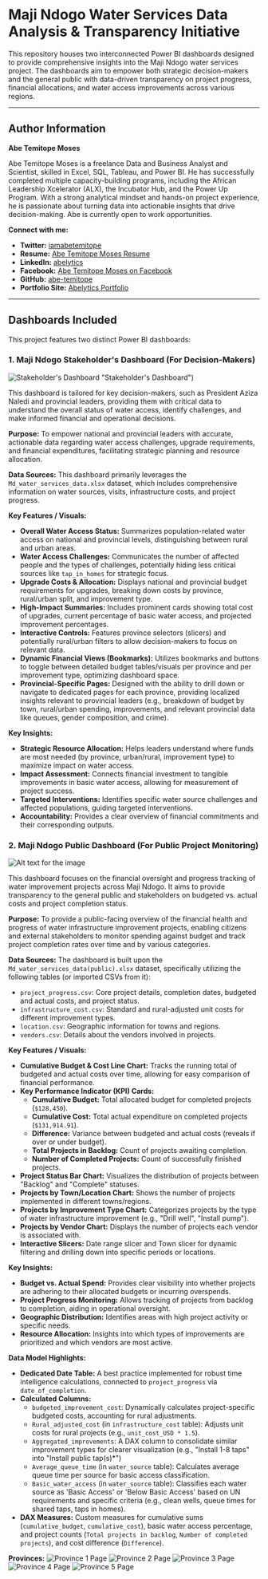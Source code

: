 # Maji Ndogo Water Services Data Analysis & Transparency Initiative

This repository houses two interconnected Power BI dashboards designed to provide comprehensive insights into the Maji Ndogo water services project. The dashboards aim to empower both strategic decision-makers and the general public with data-driven transparency on project progress, financial allocations, and water access improvements across various regions.

---

## Author Information

**Abe Temitope Moses**

Abe Temitope Moses is a freelance Data and Business Analyst and Scientist, skilled in Excel, SQL, Tableau, and Power BI. He has successfully completed multiple capacity-building programs, including the African Leadership Xcelerator (ALX), the Incubator Hub, and the Power Up Program. With a strong analytical mindset and hands-on project experience, he is passionate about turning data into actionable insights that drive decision-making. Abe is currently open to work opportunities.

**Connect with me:**
* **Twitter:** [iamabetemitope](https://x.com/iamabetemitope)
* **Resume:** [Abe Temitope Moses Resume](https://docs.google.com/document/d/1IfH9cbsfHyQeHlDePQQBiJ5u6Ypvf134dRXRnkhXEUo/edit?usp=drivesdk)
* **LinkedIn:** [abelytics](https://www.linkedin.com/in/abelytics)
* **Facebook:** [Abe Temitope Moses on Facebook](https://www.facebook.com/share/1Weko86iGU/)
* **GitHub:** [abe-temitope](https://github.com/abe-temitope)
* **Portfolio Site:** [Abelytics Portfolio](https://sites.google.com/view/abelytics)

---

## Dashboards Included

This project features two distinct Power BI dashboards:

### 1. Maji Ndogo Stakeholder's Dashboard (For Decision-Makers)

![Stakeholder's Dashboard](Images/Stakeholder%20national.png) "Stakeholder's Dashboard")

This dashboard is tailored for key decision-makers, such as President Aziza Naledi and provincial leaders, providing them with critical data to understand the overall status of water access, identify challenges, and make informed financial and operational decisions.

**Purpose:** To empower national and provincial leaders with accurate, actionable data regarding water access challenges, upgrade requirements, and financial expenditures, facilitating strategic planning and resource allocation.

**Data Sources:** This dashboard primarily leverages the `Md_water_services_data.xlsx` dataset, which includes comprehensive information on water sources, visits, infrastructure costs, and project progress.

**Key Features / Visuals:**
* **Overall Water Access Status:** Summarizes population-related water access on national and provincial levels, distinguishing between rural and urban areas.
* **Water Access Challenges:** Communicates the number of affected people and the types of challenges, potentially hiding less critical sources like `tap_in_homes` for strategic focus.
* **Upgrade Costs & Allocation:** Displays national and provincial budget requirements for upgrades, breaking down costs by province, rural/urban split, and improvement type.
* **High-Impact Summaries:** Includes prominent cards showing total cost of upgrades, current percentage of basic water access, and projected improvement percentages.
* **Interactive Controls:** Features province selectors (slicers) and potentially rural/urban filters to allow decision-makers to focus on relevant data.
* **Dynamic Financial Views (Bookmarks):** Utilizes bookmarks and buttons to toggle between detailed budget tables/visuals per province and per improvement type, optimizing dashboard space.
* **Provincial-Specific Pages:** Designed with the ability to drill down or navigate to dedicated pages for each province, providing localized insights relevant to provincial leaders (e.g., breakdown of budget by town, rural/urban spending, improvements, and relevant provincial data like queues, gender composition, and crime).

**Key Insights:**
* **Strategic Resource Allocation:** Helps leaders understand where funds are most needed (by province, urban/rural, improvement type) to maximize impact on water access.
* **Impact Assessment:** Connects financial investment to tangible improvements in basic water access, allowing for measurement of project success.
* **Targeted Interventions:** Identifies specific water source challenges and affected populations, guiding targeted interventions.
* **Accountability:** Provides a clear overview of financial commitments and their corresponding outputs.

### 2. Maji Ndogo Public Dashboard (For Public Project Monitoring)

![Alt text for the image](path/to/your/image.jpg "Optional title text on hover")

This dashboard focuses on the financial oversight and progress tracking of water improvement projects across Maji Ndogo. It aims to provide transparency to the general public and stakeholders on budgeted vs. actual costs and project completion status.

**Purpose:** To provide a public-facing overview of the financial health and progress of water infrastructure improvement projects, enabling citizens and external stakeholders to monitor spending against budget and track project completion rates over time and by various categories.

**Data Sources:** The dashboard is built upon the `Md_water_services_data(public).xlsx` dataset, specifically utilizing the following tables (or imported CSVs from it):
* `project_progress.csv`: Core project details, completion dates, budgeted and actual costs, and project status.
* `infrastructure_cost.csv`: Standard and rural-adjusted unit costs for different improvement types.
* `location.csv`: Geographic information for towns and regions.
* `vendors.csv`: Details about the vendors involved in projects.

**Key Features / Visuals:**
* **Cumulative Budget & Cost Line Chart:** Tracks the running total of budgeted and actual costs over time, allowing for easy comparison of financial performance.
* **Key Performance Indicator (KPI) Cards:**
    * **Cumulative Budget:** Total allocated budget for completed projects (`$128,450`).
    * **Cumulative Cost:** Total actual expenditure on completed projects (`$131,914.91`).
    * **Difference:** Variance between budgeted and actual costs (reveals if over or under budget).
    * **Total Projects in Backlog:** Count of projects awaiting completion.
    * **Number of Completed Projects:** Count of successfully finished projects.
* **Project Status Bar Chart:** Visualizes the distribution of projects between "Backlog" and "Complete" statuses.
* **Projects by Town/Location Chart:** Shows the number of projects implemented in different towns/regions.
* **Projects by Improvement Type Chart:** Categorizes projects by the type of water infrastructure improvement (e.g., "Drill well", "Install pump").
* **Projects by Vendor Chart:** Displays the number of projects each vendor is associated with.
* **Interactive Slicers:** Date range slicer and Town slicer for dynamic filtering and drilling down into specific periods or locations.

**Key Insights:**
* **Budget vs. Actual Spend:** Provides clear visibility into whether projects are adhering to their allocated budgets or incurring overspends.
* **Project Progress Monitoring:** Allows tracking of projects from backlog to completion, aiding in operational oversight.
* **Geographic Distribution:** Identifies areas with high project activity or specific needs.
* **Resource Allocation:** Insights into which types of improvements are prioritized and which vendors are most active.

**Data Model Highlights:**
* **Dedicated Date Table:** A best practice implemented for robust time intelligence calculations, connected to `project_progress` via `date_of_completion`.
* **Calculated Columns:**
    * `budgeted_improvement_cost`: Dynamically calculates project-specific budgeted costs, accounting for rural adjustments.
    * `Rural_adjusted_cost` (in `infrastructure_cost` table): Adjusts unit costs for rural projects (e.g., `unit_cost_USD * 1.5`).
    * `Aggregated_improvements`: A DAX column to consolidate similar improvement types for clearer visualization (e.g., "Install 1-8 taps" into "Install public tap(s)*")
    * `Average_queue_time` (in `water_source` table): Calculates average queue time per source for basic access classification.
    * `Basic_water_access` (in `water_source` table): Classifies each water source as 'Basic Access' or 'Below Basic Access' based on UN requirements and specific criteria (e.g., clean wells, queue times for shared taps, taps in homes).
* **DAX Measures:** Custom measures for cumulative sums (`cumulative_budget`, `cumulative_cost`), basic water access percentage, and project counts (`Total projects in backlog`, `Number of completed projects`), and cost difference (`Difference`).


**Provinces:**
![Province 1 Page](Images/Province%201.png)
![Province 2 Page](Images/Province%202.png)
![Province 3 Page](Images/Province%203.png)
![Province 4 Page](Images/Province%204.png)
![Province 5 Page](Images/Province%205.png)